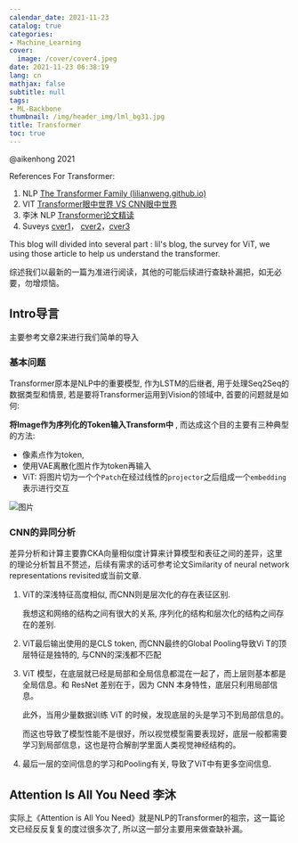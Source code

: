 ```yaml
---
calendar_date: 2021-11-23
catalog: true
categories:
- Machine_Learning
cover:
  image: /cover/cover4.jpeg
date: 2021-11-23 06:38:19
lang: cn
mathjax: false
subtitle: null
tags:
- ML-Backbone
thumbnail: /img/header_img/lml_bg31.jpg
title: Transformer
toc: true
---
```


@aikenhong 2021   

References For Transformer:

1. NLP [The Transformer Family (lilianweng.github.io)](https://lilianweng.github.io/lil-log/2020/04/07/the-transformer-family.html)
2. VIT [Transformer眼中世界 VS CNN眼中世界](https://mp.weixin.qq.com/s?__biz=MjM5ODExNDA2MA==&mid=2449941486&idx=1&sn=336a47a31f4b4ff0f6cd8e2fc3cb184a&chksm=b13c258d864bac9b32d10ec36a058d77cc7cf90e066e76ae476fd2fde1b54256cd608a559bb6&mpshare=1&scene=23&srcid=1101rcBaNzO4pu00PCPsJOAl&sharer_sharetime=1635744838591&sharer_shareid=ec299f1c891fc72cd699f8eaeb8a0cd5#rd)
3. 李沐 NLP [Transformer论文精读](https://www.bilibili.com/video/BV1pu411o7BE?spm_id_from=333.999.0.0)
3. Suveys [cver1](https://mp.weixin.qq.com/s?__biz=MzUxNjcxMjQxNg==&mid=2247514162&idx=2&sn=d094eecbfd91ca1e478c41e29f2b98d5&scene=21#wechat_redirect)， [cver2](https://mp.weixin.qq.com/s?__biz=MzUxNjcxMjQxNg==&mid=2247514982&idx=2&sn=7e38021234b7ab5455429e4485128efd&chksm=f9a1c9e9ced640ff045d1c4fe9d4e98a785602d980b25df4fa18477dd2b4b829ed4fc3fd028f&scene=21#wechat_redirect)，[cver3](https://mp.weixin.qq.com/s/_th7rXfZDuSu2xo7gdPp0w)

This blog will divided into several part : lil's blog, the survey for ViT, we using those article to help us understand the transformer.

综述我们以最新的一篇为准进行阅读，其他的可能后续进行查缺补漏把，如无必要，勿增烦恼。

## Intro导言

主要参考文章2来进行我们简单的导入

### 基本问题

Transformer原本是NLP中的重要模型, 作为LSTM的后继者, 用于处理Seq2Seq的数据类型和情景, 若是要将Transformer运用到Vision的领域中, 首要的问题就是如何:

**将Image作为序列化的Token输入Transform中** , 而达成这个目的主要有三种典型的方法:

- 像素点作为token,
- 使用VAE离散化图片作为token再输入
- ViT: 将图片切为一个个`Patch`在经过线性的`projector`之后组成一个`embedding`表示进行交互

![图片](https://picture-bed-001-1310572365.cos.ap-guangzhou.myqcloud.com/imgs/3070imgs/20211120010516)

### CNN的异同分析

差异分析和计算主要靠CKA向量相似度计算来计算模型和表征之间的差异，这里的理论分析暂且不赘述，后续有需求的话可参考论文Similarity of neural network representations revisited或当前文章.


1. ViT的深浅特征高度相似, 而CNN则是层次化的存在表征区别.

   我想这和网络的结构之间有很大的关系, 序列化的结构和层次化的结构之间存在的差别.

2. ViT最后输出使用的是CLS token, 而CNN最终的Global Pooling导致Vi     T的顶层特征是独特的, 与CNN的深浅都不匹配

3. ViT 模型，在底层就已经是局部和全局信息都混在一起了，而上层则基本都是全局信息。和 ResNet 差别在于，因为 CNN 本身特性，底层只利用局部信息。

   此外，当用少量数据训练 ViT 的时候，发现底层的头是学习不到局部信息的。

   而这也导致了模型性能不是很好，所以视觉模型需要表现好，底层一般都需要学习到局部信息，这也是符合解剖学里面人类视觉神经结构的。

4. 最后一层的空间信息的学习和Pooling有关, 导致了ViT中有更多空间信息.

## Attention Is All You Need 李沐

实际上《Attention is All You Need》就是NLP的Transformer的祖宗，这一篇论文已经反反复复的度过很多次了, 所以这一部分主要用来做查缺补漏。